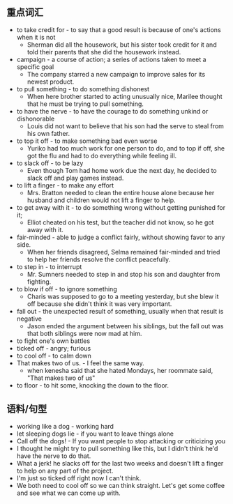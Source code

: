 ## 重点词汇
- to take credit for - to say that a good result is because of one's actions when it is not
	- Sherman did all the housework, but his sister took credit for it and told their parents that she did the housework instead.
- campaign - a course of action; a series of actions taken to meet a specific goal
	- The company starred a new campaign to improve sales for its newest product.
- to pull something - to do something dishonest
	- When here brother started to acting unusually nice, Marilee thought that he must be trying to pull something.
- to have the nerve - to have the courage to do something unkind or dishonorable
	- Louis did not want to believe that his son had the serve to steal from his own father.
- to top it off - to make something bad even worse
	- Yuriko had too much work for one person to do, and to top if off, she got the flu and had to do everything while feeling ill.
- to slack off - to be lazy
	- Even though Tom had home work due the next day, he decided to slack off and play games instead.
- to lift a finger - to make any effort
	- Mrs. Bratton needed to clean the entire house alone because her husband and children would not lift a finger to help.
- to get away with it - to do something wrong without getting punished for it;
	- Elliot cheated on his test, but the teacher did not know, so he got away with it.
- fair-minded - able to judge a conflict fairly, without showing favor to any side.
	- When her friends disagreed, Selma remained fair-minded and tried to help her friends resolve the conflict peacefully.
- to step in - to interrupt
	- Mr. Sumners needed to step in and stop his son and daughter from fighting.
- to blow if off - to ignore something
	- Charis was supposed to go to a meeting yesterday, but she blew it off because she didn't think it was very important.
- fall out - the unexpected result of something, usually when that result is negative
	- Jason ended the argument between his siblings, but the fall out was that both siblings were now mad at him.
- to fight one's own battles
- ticked off - angry; furious
- to cool off - to calm down
- That makes two of us. - I feel the same way.
	- when kenesha said that she hated Mondays, her roommate said, "That makes two of us"
- to floor - to hit some, knocking the down to the floor.

## 语料/句型
- working like a dog - working hard
- let sleeping dogs lie - if you want to leave things alone
- Call off the dogs! - If you want people to stop attacking or criticizing you
- I thought he might try to pull something like this, but I didn't think he'd have the nerve to do that.
- What a jerk! he slacks off for the last two weeks and doesn't lift a finger to help on any part of the project.
- I'm just so ticked off right now I can't think.
- We both need to cool off so we can think straight. Let's get some coffee and see what we can come up with.